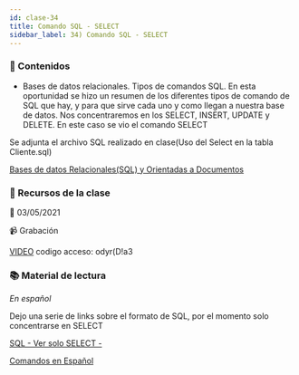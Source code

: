 ```yaml
---
id: clase-34
title: Comando SQL - SELECT
sidebar_label: 34) Comando SQL - SELECT
---
```




### 📝 Contenidos

- Bases de datos relacionales. Tipos de comandos SQL. En esta oportunidad se hizo un resumen de los diferentes tipos de comando de SQL que hay, y para que sirve cada uno y como llegan a nuestra base de datos. Nos concentraremos en los SELECT, INSERT, UPDATE y DELETE. En este caso se vio el comando SELECT

Se adjunta el archivo SQL realizado en clase(Uso del Select en la tabla Cliente.sql)

[Bases de datos Relacionales(SQL) y Orientadas a Documentos](https://6ta-backend-online.adaitw.org/clases/34/Uso-select-tabla-clliente.sql)

### 🚀 Recursos de la clase

📆 03/05/2021

📹 Grabación

[VIDEO](https://us02web.zoom.us/rec/share/xJ94HQqRQTkEqoyUMyAVpxsfzWnI87KSw2j6UqMT0k-_InUdRUMCW6bypjLk4mcP.C5Sm9I2erLqZZfSw)
codigo acceso: odyr(D!a3


### 📚 Material de lectura

_En español_

Dejo una serie de links sobre el formato de SQL, por el momento solo concentrarse en SELECT

[SQL - Ver solo SELECT -](https://es.wikipedia.org/wiki/SQL)


[Comandos en Español](https://thehittoslab.blogspot.com/2018/12/curso-completo-de-sql-basico-3-comandos.html)
